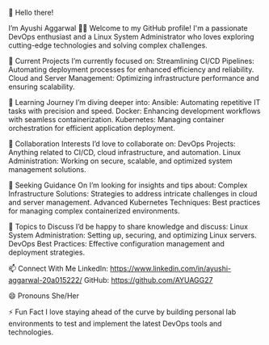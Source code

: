 👋 Hello there!

I’m Ayushi Aggarwal 👩‍💻
Welcome to my GitHub profile! I'm a passionate DevOps enthusiast and a Linux System Administrator who loves exploring cutting-edge technologies and solving complex challenges.

🔭 Current Projects
I’m currently focused on:
Streamlining CI/CD Pipelines: Automating deployment processes for enhanced efficiency and reliability.
Cloud and Server Management: Optimizing infrastructure performance and ensuring scalability.

🌱 Learning Journey
I’m diving deeper into:
Ansible: Automating repetitive IT tasks with precision and speed.
Docker: Enhancing development workflows with seamless containerization.
Kubernetes: Managing container orchestration for efficient application deployment.

👯 Collaboration Interests
I’d love to collaborate on:
DevOps Projects: Anything related to CI/CD, cloud infrastructure, and automation.
Linux Administration: Working on secure, scalable, and optimized system management solutions.

🤔 Seeking Guidance On
I’m looking for insights and tips about:
Complex Infrastructure Solutions: Strategies to address intricate challenges in cloud and server management.
Advanced Kubernetes Techniques: Best practices for managing complex containerized environments.

💬 Topics to Discuss
I’d be happy to share knowledge and discuss:
Linux System Administration: Setting up, securing, and optimizing Linux servers.
DevOps Best Practices: Effective configuration management and deployment strategies.

📫 Connect With Me
LinkedIn: https://www.linkedin.com/in/ayushi-aggarwal-20a015222/
GitHub: https://github.com/AYUAGG27

😄 Pronouns
She/Her

⚡ Fun Fact
I love staying ahead of the curve by building personal lab environments to test and implement the latest DevOps tools and technologies.


